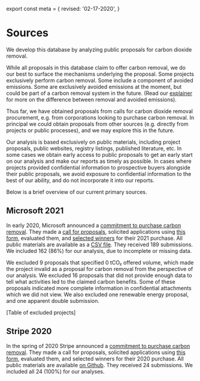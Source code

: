 export const meta = {
  revised: '02-17-2020',
}

# Sources

We develop this database by analyzing public proposals for carbon dioxide removal. 

While all proposals in this database claim to offer carbon removal, we do our best to surface the mechanisms underlying the proposal. Some projects exclusively perform carbon removal. Some include a component of avoided emissions. Some are exclusively avoided emissions at the moment, but could be part of a carbon removal system in the future. (Read our [explainer](https://carbonplan.org/research/carbon-removal-mechanisms) for more on the difference between removal and avoided emissions).

Thus far, we have obtained proposals from calls for carbon dioxide removal procurement, e.g. from corporations looking to purchase carbon removal. In principal we could obtain proposals from other sources (e.g. directly from projects or public processes), and we may explore this in the future.

Our analysis is based exclusively on public materials, including project proposals, public websites, registry listings, published literature, etc. In some cases we obtain early access to public proposals to get an early start on our analysis and make our reports as timely as possible. In cases where projects provided confidential information to prospective buyers alongside their public proposals, we avoid exposure to confidential information to the best of our ability, and do not incorporate it into our reports.

Below is a brief overview of our current primary sources.

## Microsoft 2021

In early 2020, Microsoft announced a [commitment to purchase carbon removal](https://blogs.microsoft.com/blog/2020/01/16/microsoft-will-be-carbon-negative-by-2030/). They made a [call for proposals](https://blogs.microsoft.com/on-the-issues/2020/07/21/carbon-negative-transform-to-net-zero/), solicited applications using [this form](), evaluated them, and [selected winners](https://query.prod.cms.rt.microsoft.com/cms/api/am/binary/RE4MDlc) for their 2021 purchase. All public materials are available as a [CSV file](https://app.powerbi.com/view?r=eyJrIjoiOGM2MGFlNGYtMGNlNy00YzY5LWEyMTAtOTA0ODEyNzEzYTczIiwidCI6ImMxMzZlZWMwLWZlOTItNDVlMC1iZWFlLTQ2OTg0OTczZTIzMiIsImMiOjF9). They received 189 submissions. We included 162 (86%) for our analysis, due to incomplete or missing data. 

We excluded 9 proposals that specified 0 tCO₂ offered volume, which made the project invalid as a proposal for carbon removal from the perspective of our analysis. We excluded 16 proposals that did not provide enough data to tell what activities led to the claimed carbon benefits. Some of these proposals indicated more complete information in confidential attachments which we did not view. We also excluded one renewable energy proposal, and one apparent double submission. 

[Table of excluded projects]

## Stripe 2020

In the spring of 2020 Stripe announced a [commitment to purchase carbon removal](https://stripe.com/blog/negative-emissions-commitment). They made a call for proposals, solicited applications using [this form](https://github.com/stripe/negative-emissions-source-materials/blob/master/project_applicaton_template.pdf), evaluated them, and selected winners for their 2020 purchase. All public materials are available [on Github](https://github.com/stripe/negative-emissions-source-materials). They received 24 submissions. We included all 24 (100%) for our analyses.


